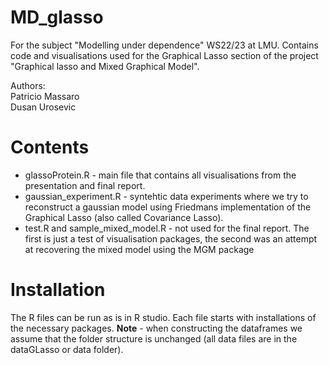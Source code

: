 # MD_glasso
For the subject "Modelling under dependence" WS22/23 at LMU. 
Contains code and visualisations used for the Graphical Lasso section of the project "Graphical lasso and Mixed Graphical Model".

Authors: <br />
Patricio Massaro <br />
Dusan Urosevic

# Contents
- glassoProtein.R - main file that contains all visualisations from the presentation and final report.
- gaussian_experiment.R - syntehtic data experiments where we try to reconstruct a gaussian model using Friedmans implementation of the Graphical Lasso (also called Covariance Lasso).
- test.R and sample_mixed_model.R - not used for the final report. The first is just a test of visualisation packages, the second was an attempt at recovering the mixed model using the MGM package

# Installation
The R files can be run as is in R studio. Each file starts with installations of the necessary packages. **Note** - when constructing the dataframes we assume that the folder structure is unchanged (all data files are in the dataGLasso or data folder).
